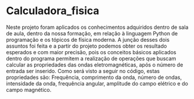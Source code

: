 # Calculadora_fisica
<p>Neste projeto foram aplicados os conhecimentos adquiridos dentro de sala de aula, dentro da nossa formação, em relação à linguagem Python de programação e os tópicos de física moderna.
A junção desses dois assuntos foi feita e a partir do projeto podemos obter os resultado esperados e com maior precisão, pois os conceitos básicos aplicados dentro do programa permitem a realização de operações que buscam calcular as propriedades das ondas eletromagnéticas, após o número de entrada ser inserido.
Como será visto a seguir no código, estas propriedades são: Frequência, comprimento da onda, número de ondas, intensidade da onda, frequência angular, amplitude do campo elétrico e do campo magnético.  
</p>
